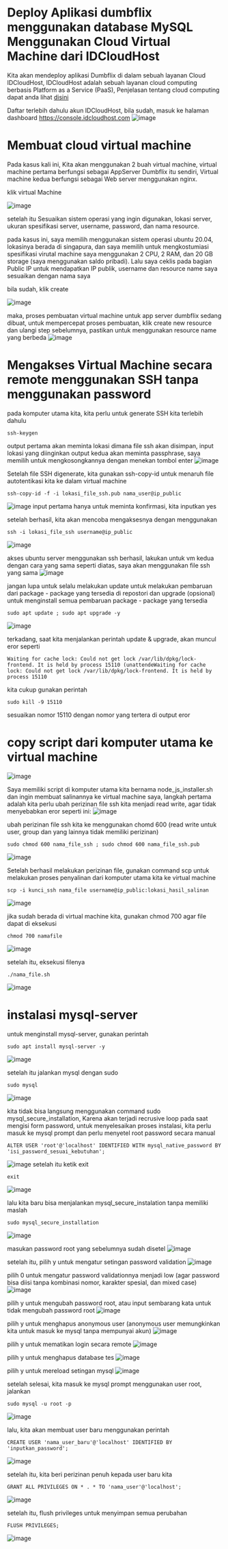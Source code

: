 # Deploy Aplikasi dumbflix menggunakan database MySQL Menggunakan Cloud Virtual Machine dari IDCloudHost

Kita akan mendeploy aplikasi Dumbflix di dalam sebuah layanan Cloud IDCloudHost, IDCloudHost adalah sebuah layanan cloud computing berbasis Platform as a Service (PaaS), Penjelasan tentang cloud computing
dapat anda lihat [disini](https://github.com/Reiya24/Dumbways-DO-B14---Reiya-Tenggara/blob/main/diluar_tugas/penjelasan_cloud_computing.md)

Daftar terlebih dahulu akun IDCloudHost, bila sudah, masuk ke halaman dashboard https://console.idcloudhost.com
![image](https://user-images.githubusercontent.com/36489276/204774638-11c22c86-72e6-4740-bbef-eac92c0c9394.png)

# Membuat cloud virtual machine
Pada kasus kali ini, Kita akan menggunakan 2 buah virtual machine, virtual machine pertama berfungsi sebagai AppServer Dumbflix itu sendiri,
Virtual machine kedua berfungsi sebagai Web server menggunakan nginx.

klik virtual Machine

![image](https://user-images.githubusercontent.com/36489276/204774845-3aa06871-13fa-4a8e-96c1-7f842fd9e1f3.png)

setelah itu Sesuaikan sistem operasi yang ingin digunakan, lokasi server, ukuran spesifikasi server, username, password, dan nama resource.

pada kasus ini, saya memilih menggunakan sistem operasi ubuntu 20.04, lokasinya berada di singapura, dan saya memilih untuk mengkostumiasi spesifikasi virutal machine saya menggunakan 2 CPU, 2 RAM, dan 20 GB storage (saya menggunakan saldo pribadi). Lalu saya ceklis pada bagian Public IP untuk mendapatkan IP publik, username dan resource name saya sesuaikan dengan nama saya

bila sudah, klik create

![image](https://user-images.githubusercontent.com/36489276/204776936-d4cbb0a8-ad4a-4593-9765-0b51707e5af6.png)

maka, proses pembuatan virtual machine untuk app server dumbflix sedang dibuat, untuk mempercepat proses pembuatan, klik create new resource dan ulangi step sebelumnya, pastikan untuk menggunakan resource name yang berbeda
![image](https://user-images.githubusercontent.com/36489276/204778878-baeba2b5-d54f-4228-bf78-5306fb728336.png)

# Mengakses Virtual Machine secara remote menggunakan SSH tanpa menggunakan password

pada komputer utama kita, kita perlu untuk generate SSH kita terlebih dahulu
```
ssh-keygen
```
output pertama akan meminta lokasi dimana file ssh akan disimpan, input lokasi yang diinginkan
output kedua akan meminta passphrase, saya memilih untuk mengkosongkannya dengan menekan tombol enter
![image](https://user-images.githubusercontent.com/36489276/204795658-5de466bf-09f1-49fd-9249-d73fe8e2d2ce.png)

Setelah file SSH digenerate, kita gunakan ssh-copy-id untuk menaruh file autotentikasi kita ke dalam virtual machine
```
ssh-copy-id -f -i lokasi_file_ssh.pub nama_user@ip_public
```
![image](https://user-images.githubusercontent.com/36489276/204796610-b7f185db-9b6f-4e9b-93aa-6819d6a0de39.png)
input pertama hanya untuk meminta konfirmasi, kita inputkan yes

setelah berhasil, kita akan mencoba mengaksesnya dengan menggunakan
```
ssh -i lokasi_file_ssh username@ip_public
```
![image](https://user-images.githubusercontent.com/36489276/204797843-b97ecf3c-cbcc-4eaf-bfb8-39483087931e.png)

akses ubuntu server menggunakan ssh berhasil, lakukan untuk vm kedua dengan cara yang sama seperti diatas, saya akan menggunakan file ssh yang sama
![image](https://user-images.githubusercontent.com/36489276/204799022-b1d72655-952e-4f06-af24-7f0a2e768b73.png)

jangan lupa untuk selalu melakukan update untuk melakukan pembaruan dari package - package yang tersedia di repostori dan upgrade (opsional) untuk menginstall
semua pembaruan package - package yang tersedia
```
sudo apt update ; sudo apt upgrade -y
```
![image](https://user-images.githubusercontent.com/36489276/204809095-07a47c45-6ce5-4960-b041-c62c07e56489.png)

terkadang, saat kita menjalankan perintah update & upgrade, akan muncul eror seperti
```
Waiting for cache lock: Could not get lock /var/lib/dpkg/lock-frontend. It is held by process 15110 (unattendeWaiting for cache lock: Could not get lock /var/lib/dpkg/lock-frontend. It is held by process 15110 
```

kita cukup gunakan perintah
```
sudo kill -9 15110
```
sesuaikan nomor 15110 dengan nomor yang tertera di output eror


# copy script dari komputer utama ke virtual machine

![image](https://user-images.githubusercontent.com/36489276/204813883-2b38201b-89c9-484b-b2f4-230ba6d830f3.png)

Saya memiliki script di komputer utama kita bernama node_js_installer.sh dan ingin membuat salinannya ke virtual machine saya, langkah pertama adalah kita perlu ubah perizinan file ssh kita menjadi read write, agar tidak menyebabkan eror seperti ini:
![image](https://user-images.githubusercontent.com/36489276/204809800-4b88e47c-2dd4-48d0-841e-97e0196a1037.png)

ubah perizinan file ssh kita ke menggunakan chomd 600 (read write untuk user, group dan yang lainnya tidak memiliki perizinan)
```
sudo chmod 600 nama_file_ssh ; sudo chmod 600 nama_file_ssh.pub
```
![image](https://user-images.githubusercontent.com/36489276/204810842-e4ff19c3-7496-402d-abcf-c4e429a5b989.png)

Setelah berhasil melakukan perizinan file, gunakan command scp untuk melakukan proses penyalinan dari komputer utama kita ke virtual machine
```
scp -i kunci_ssh nama_file username@ip_public:lokasi_hasil_salinan
```
![image](https://user-images.githubusercontent.com/36489276/204811059-5800a325-e34f-4e43-ad0e-ab336ea057f4.png)

jika sudah berada di virtual machine kita, gunakan chmod 700 agar file dapat di eksekusi
```
chmod 700 namafile
```
![image](https://user-images.githubusercontent.com/36489276/204813248-f4502e99-1bd7-4496-acf0-3a405f23c78a.png)

setelah itu, eksekusi filenya
```
./nama_file.sh
```
![image](https://user-images.githubusercontent.com/36489276/204825360-5a4fdcdc-6f85-40ae-8aa7-cf552fb9e7db.png)


# instalasi mysql-server

untuk menginstall mysql-server, gunakan perintah
```
sudo apt install mysql-server -y
```
![image](https://user-images.githubusercontent.com/36489276/204832960-87fdab48-95d2-4d6f-9560-feba3d54766a.png)

setelah itu jalankan mysql dengan sudo
```
sudo mysql
```
![image](https://user-images.githubusercontent.com/36489276/204833489-7104c4b1-0a55-448a-a3dc-265ddc2b9f9a.png)

kita tidak bisa langsung menggunakan command sudo mysql_secure_installation, Karena akan terjadi recrusive loop pada saat mengisi form password, untuk menyelesaikan proses instalasi, kita perlu masuk ke mysql prompt dan perlu menyetel root password secara manual
```
ALTER USER 'root'@'localhost' IDENTIFIED WITH mysql_native_password BY 'isi_password_sesuai_kebutuhan';
```
![image](https://user-images.githubusercontent.com/36489276/204833819-67e9dcc2-1ecc-4685-8ec8-6f051aaaa570.png)
setelah itu ketik exit
```
exit
```
![image](https://user-images.githubusercontent.com/36489276/204837024-df020607-6c54-4a0b-b04a-7b7dbeb3e8dc.png)

lalu kita baru bisa menjalankan mysql_secure_instalation tanpa memiliki maslah
```
sudo mysql_secure_installation
```
![image](https://user-images.githubusercontent.com/36489276/204837285-7e8aed63-09fd-45ed-81d6-444bd86b8a96.png)

masukan password root yang sebelumnya sudah disetel
![image](https://user-images.githubusercontent.com/36489276/204837405-bb09e8b1-171a-473a-b669-e683f478a7f8.png)

setelah itu, pilih y untuk mengatur setingan password validation 
![image](https://user-images.githubusercontent.com/36489276/204837628-278c4d58-8efc-47ac-b61b-fa75536a7316.png)

pilih 0 untuk mengatur password validationnya menjadi low (agar password bisa diisi tanpa kombinasi nomor, karakter spesial, dan mixed case) 
![image](https://user-images.githubusercontent.com/36489276/204837721-d719c130-1d4b-435b-95a9-d60de6f6a1a3.png)

pilih y untuk mengubah password root, atau input sembarang kata untuk tidak mengubah password root
![image](https://user-images.githubusercontent.com/36489276/204838017-b1ebed12-7553-46b0-bc87-f06df64f3036.png)

pilih y untuk menghapus anonymous user (anonymous user memungkinkan kita untuk masuk ke mysql tanpa mempunyai akun)
![image](https://user-images.githubusercontent.com/36489276/204838482-dbec0b59-b1cc-4573-8d61-f487e82e8440.png)

pilih y untuk mematikan login secara remote
![image](https://user-images.githubusercontent.com/36489276/204840096-4397be36-5ab1-482e-9ffe-5210d78fe406.png)

pilih y untuk menghapus database tes
![image](https://user-images.githubusercontent.com/36489276/204840265-493118f0-ef93-4bc5-8223-b854bbe047e5.png)

pilih y untuk mereload setingan mysql
![image](https://user-images.githubusercontent.com/36489276/204840396-e8bba5a0-0584-47d4-8d02-e4e69a6eb10f.png)

setelah selesai, kita masuk ke mysql prompt menggunakan user root, jalankan
```
sudo mysql -u root -p
```
![image](https://user-images.githubusercontent.com/36489276/204842800-4f57e611-87ec-4241-bb16-8cd7276a53cc.png)

lalu, kita akan membuat user baru menggunakan perintah
```
CREATE USER 'nama_user_baru'@'localhost' IDENTIFIED BY 'inputkan_password';
```
![image](https://user-images.githubusercontent.com/36489276/204849063-7307d3c0-6af3-4c23-8b1a-e62a23515157.png)

setelah itu, kita beri perizinan penuh kepada user baru kita
```
GRANT ALL PRIVILEGES ON * . * TO 'nama_user'@'localhost';
```
![image](https://user-images.githubusercontent.com/36489276/204853210-1c51e5ac-b05d-4a1e-80c4-a5639c36f68d.png)

setelah itu, flush privileges untuk menyimpan semua perubahan
```
FLUSH PRIVILEGES;
```
![image](https://user-images.githubusercontent.com/36489276/204854051-37a59ddf-be12-4fba-9eaf-32c1eea283d4.png)





